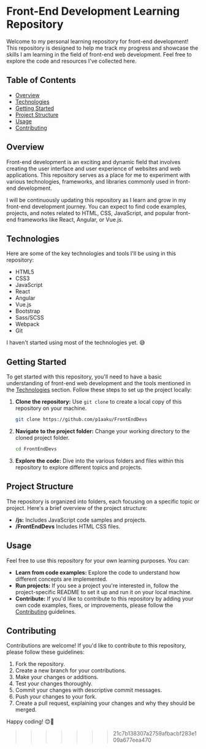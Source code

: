 # Front-End Development Learning Repository

Welcome to my personal learning repository for front-end development! This repository is designed to help me track my progress and showcase the skills I am learning in the field of front-end web development. Feel free to explore the code and resources I've collected here.

## Table of Contents

- [Overview](#overview)
- [Technologies](#technologies)
- [Getting Started](#getting-started)
- [Project Structure](#project-structure)
- [Usage](#usage)
- [Contributing](#contributing)

## Overview

Front-end development is an exciting and dynamic field that involves creating the user interface and user experience of websites and web applications. This repository serves as a place for me to experiment with various technologies, frameworks, and libraries commonly used in front-end development.

I will be continuously updating this repository as I learn and grow in my front-end development journey. You can expect to find code examples, projects, and notes related to HTML, CSS, JavaScript, and popular front-end frameworks like React, Angular, or Vue.js.

## Technologies

Here are some of the key technologies and tools I'll be using in this repository:

- HTML5
- CSS3
- JavaScript
- React
- Angular
- Vue.js
- Bootstrap
- Sass/SCSS
- Webpack
- Git

I haven't started using most of the technologies yet. 😅

## Getting Started

To get started with this repository, you'll need to have a basic understanding of front-end web development and the tools mentioned in the [Technologies](#technologies) section. Follow these steps to set up the project locally:

1. **Clone the repository:** Use `git clone` to create a local copy of this repository on your machine.

   ```bash
   git clone https://github.com/p1aaku/FrontEndDevs
   ```

2. **Navigate to the project folder:** Change your working directory to the cloned project folder.

   ```bash
   cd FrontEndDevs
   ```

3. **Explore the code:** Dive into the various folders and files within this repository to explore different topics and projects.

## Project Structure

The repository is organized into folders, each focusing on a specific topic or project. Here's a brief overview of the project structure:

- **/js:** Includes JavaScript code samples and projects.
- **/FrontEndDevs** Includes HTML CSS files.

## Usage

Feel free to use this repository for your own learning purposes. You can:

- **Learn from code examples:** Explore the code to understand how different concepts are implemented.
- **Run projects:** If you see a project you're interested in, follow the project-specific README to set it up and run it on your local machine.
- **Contribute:** If you'd like to contribute to this repository by adding your own code examples, fixes, or improvements, please follow the [Contributing](#contributing) guidelines.

## Contributing

Contributions are welcome! If you'd like to contribute to this repository, please follow these guidelines:

1. Fork the repository.
2. Create a new branch for your contributions.
3. Make your changes or additions.
4. Test your changes thoroughly.
5. Commit your changes with descriptive commit messages.
6. Push your changes to your fork.
7. Create a pull request, explaining your changes and why they should be merged.


Happy coding! 😊🚀
>>>>>>> 21c7b138307a2759afbacbf283e109a677eea470
